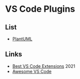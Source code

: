 # VS Code Plugins

## List
- [PlantUML](https://marketplace.visualstudio.com/items?itemName=jebbs.plantuml)

## Links
- [Best VS Code Extensions](https://www.ponicode.com/blog/best-extensions-for-vs-code) 2021
- [Awesome VS Code](https://github.com/viatsko/awesome-vscode)